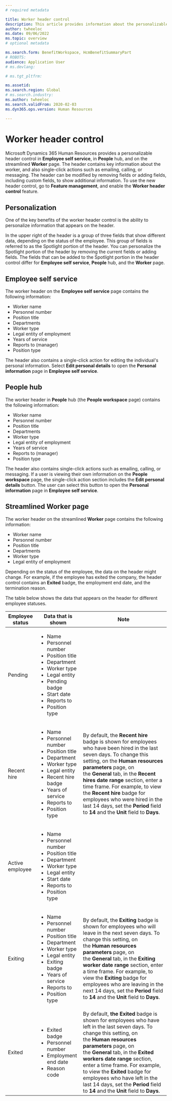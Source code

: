 ```yaml
---
# required metadata

title: Worker header control
description: This article provides information about the personalizable header control in Employee self service, in People hub, and on the Worker page in Microsoft Dynamics 365 Human Resources.
author: twheeloc
ms.date: 09/06/2022
ms.topic: overview
# optional metadata

ms.search.form: BenefitWorkspace, HcmBenefitSummaryPart
# ROBOTS: 
audience: Application User
# ms.devlang: 

# ms.tgt_pltfrm: 

ms.assetid: 
ms.search.region: Global
# ms.search.industry: 
ms.author: twheeloc
ms.search.validFrom: 2020-02-03
ms.dyn365.ops.version: Human Resources

---
```


# Worker header control

Microsoft Dynamics 365 Human Resources provides a personalizable header control in **Employee self service**, in **People** hub, and on the streamlined **Worker** page. The header contains key information about the worker, and also single-click actions such as emailing, calling, or messaging. The header can be modified by removing fields or adding fields, including custom fields, to show additional information. To use the new header control, go to **Feature management**, and enable the **Worker header control** feature.

## Personalization

One of the key benefits of the worker header control is the ability to personalize information that appears on the header.

In the upper right of the header is a group of three fields that show different data, depending on the status of the employee. This group of fields is referred to as the Spotlight portion of the header. You can personalize the Spotlight portion of the header by removing the current fields or adding fields. The fields that can be added to the Spotlight portion in the header control differ for **Employee self service**, **People** hub, and the **Worker** page.

## Employee self service

The worker header on the **Employee self service** page contains the following information:

- Worker name
- Personnel number
- Position title
- Departments
- Worker type
- Legal entity of employment
- Years of service
- Reports to (manager)
- Position type

The header also contains a single-click action for editing the individual's personal information. Select **Edit personal details** to open the **Personal information** page in **Employee self service**.

## People hub

The worker header in **People** hub (the **People workspace** page) contains the following information:

- Worker name
- Personnel number
- Position title
- Departments
- Worker type
- Legal entity of employment
- Years of service
- Reports to (manager)
- Position type

The header also contains single-click actions such as emailing, calling, or messaging. If a user is viewing their own information on the **People workspace** page, the single-click action section includes the **Edit personal details** button. The user can select this button to open the **Personal information** page in **Employee self service**.

## Streamlined Worker page

The worker header on the streamlined **Worker** page contains the following information:

- Worker name
- Personnel number
- Position title
- Departments
- Worker type
- Legal entity of employment

Depending on the status of the employee, the data on the header might change. For example, if the employee has exited the company, the header control contains an **Exited** badge, the employment end date, and the termination reason.

The table below shows the data that appears on the header for different employee statuses.

| Employee status | Data that is shown | Note |
|-----------------|--------------------|------|
| Pending | <ul><li>Name</li><li>Personnel number</li><li>Position title</li><li>Department</li><li>Worker type</li><li>Legal entity</li><li>Pending badge</li><li>Start date</li><li>Reports to</li><li>Position type</li></ul> | |
| Recent hire | <ul><li>Name</li><li>Personnel number</li><li>Position title</li><li>Department</li><li>Worker type</li><li>Legal entity</li><li>Recent hire badge</li><li>Years of service</li><li>Reports to</li><li>Position type</li></ul> | By default, the **Recent hire** badge is shown for employees who have been hired in the last seven days. To change this setting, on the **Human resources parameters** page, on the **General** tab, in the **Recent hires date range** section, enter a time frame. For example, to view the **Recent hire** badge for employees who were hired in the last 14 days, set the **Period** field to **14** and the **Unit** field to **Days**. |
| Active employee | <ul><li>Name</li><li>Personnel number</li><li>Position title</li><li>Department</li><li>Worker type</li><li>Legal entity</li><li>Start date</li><li>Reports to</li><li>Position type</li></ul> | |
| Exiting | <ul><li>Name</li><li>Personnel number</li><li>Position title</li><li>Department</li><li>Worker type</li><li>Legal entity</li><li>Exiting badge</li><li>Years of service</li><li>Reports to</li><li>Position type</li></ul> | By default, the **Exiting** badge is shown for employees who will leave in the next seven days. To change this setting, on the **Human resources parameters** page, on the **General** tab, in the **Exiting worker date range** section, enter a time frame. For example, to view the **Exiting** badge for employees who are leaving in the next 14 days, set the **Period** field to **14** and the **Unit** field to **Days**. |
| Exited | <ul><li>Exited badge</li><li>Personnel number</li><li>Employment end date</li><li>Reason code</li></ul> | By default, **the Exited** badge is shown for employees who have left in the last seven days. To change this setting, on the **Human resources parameters** page, on the **General** tab, in the **Exited workers date range** section, enter a time frame. For example, to view the **Exited** badge for employees who have left in the last 14 days, set the **Period** field to **14** and the **Unit** field to **Days**. |
